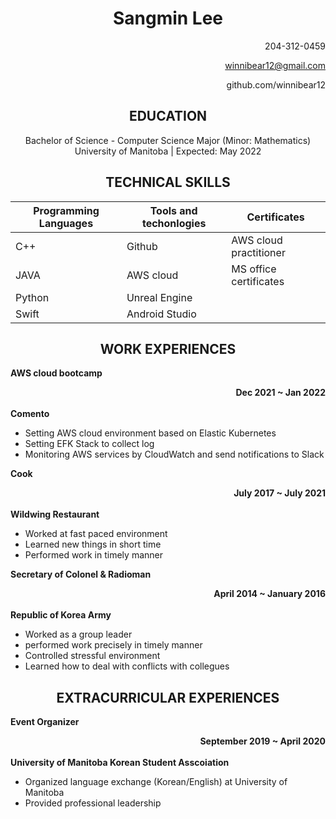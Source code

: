 
# <div align="center"> Sangmin Lee 

</div> 

<div align="right">
  
  204-312-0459 

</div>

<div align="right">
  
  winnibear12@gmail.com 

</div>

<div align="right">
  
  github.com/winnibear12 

</div>



## <div align="center"> EDUCATION </div>


<div align="center"> Bachelor of Science - Computer Science Major (Minor: Mathematics) </div> 
<div align="center"> University of Manitoba | Expected: May 2022 </div>


## <div align="center"> TECHNICAL SKILLS </div>

<div align="center">

| Programming Languages     | Tools and techonlogies | Certificates         |
| -----------               | -----------            |-------------         |
| C++                       | Github                 |AWS cloud practitioner|
| JAVA                      | AWS cloud              |MS office certificates|
| Python                    | Unreal Engine          |                      |
| Swift                     | Android Studio         |                      |

</div>

## <div align="center"> WORK EXPERIENCES </div>

**AWS cloud bootcamp**  <div align="right"> **Dec 2021 ~ Jan 2022** </div>
<br/>**Comento**</br>
  - Setting AWS cloud environment based on Elastic Kubernetes
  - Setting EFK Stack to collect log
  - Monitoring AWS services by CloudWatch and send notifications to Slack


**Cook**  <div align="right">**July 2017 ~ July 2021**</div>
<br/>**Wildwing Restaurant** </br>

  -  Worked at fast paced environment
  -  Learned new things in short time
  -  Performed work in timely manner 

**Secretary of Colonel & Radioman** <div align="right"> **April 2014 ~ January 2016**</div>
<br/>**Republic of Korea Army**</br>

  - Worked as a group leader
  - performed work precisely in timely manner
  - Controlled stressful environment
  - Learned how to deal with conflicts with collegues 


## <div align="center"> EXTRACURRICULAR EXPERIENCES </div>

**Event Organizer** <div align="right"> **September 2019 ~ April 2020** </div>
</br>**University of Manitoba Korean Student Asscoiation**</br> 

  - Organized language exchange (Korean/English) at University of Manitoba 
  - Provided professional leadership

